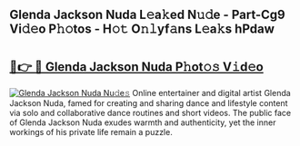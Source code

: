 ## Glenda Jackson Nuda L𝚎a𝚔ed N𝚞𝚍e - Part-Cg9 Vi𝚍𝚎o P𝚑𝚘tos - H𝚘𝚝 O𝚗𝚕yf𝚊ns L𝚎a𝚔s hPdaw

# <h2><a href="http://kf71i8l.oniu.top/?m=Glenda+Jackson+Nuda">🔗👉 🔴 Glenda Jackson Nuda P𝚑ot𝚘𝚜 V𝚒d𝚎o</a></h2>

[![Glenda Jackson Nuda Nu𝚍e𝚜](https://i.imgur.com/0qMVB7G.gif)](http://kf71i8l.oniu.top/?m=Glenda+Jackson+Nuda)
Online entertainer and digital artist Glenda Jackson Nuda, famed for creating and sharing dance and lifestyle content via solo and collaborative dance routines and short videos. The public face of Glenda Jackson Nuda exudes warmth and authenticity, yet the inner workings of his private life remain a puzzle.  
